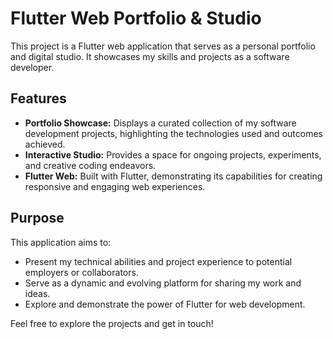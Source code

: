 # Flutter Web Portfolio & Studio

This project is a Flutter web application that serves as a personal portfolio and digital studio. It showcases my skills and projects as a software developer.

## Features

*   **Portfolio Showcase:** Displays a curated collection of my software development projects, highlighting the technologies used and outcomes achieved.
*   **Interactive Studio:** Provides a space for ongoing projects, experiments, and creative coding endeavors.
*   **Flutter Web:** Built with Flutter, demonstrating its capabilities for creating responsive and engaging web experiences.

## Purpose

This application aims to:

*   Present my technical abilities and project experience to potential employers or collaborators.
*   Serve as a dynamic and evolving platform for sharing my work and ideas.
*   Explore and demonstrate the power of Flutter for web development.

Feel free to explore the projects and get in touch!
